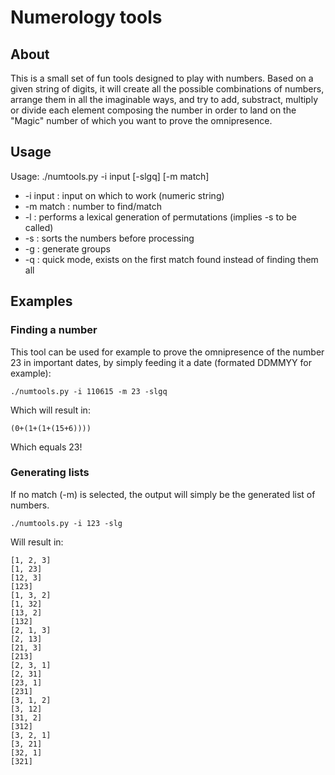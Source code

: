 # Numerology tools

## About
This is a small set of fun tools designed to play with numbers.
Based on a given string of digits, it will create all the possible combinations
of numbers, arrange them in all the imaginable ways, and try to add, substract,
multiply or divide each element composing the number in order to land on the
"Magic" number of which you want to prove the omnipresence.

## Usage
Usage:  ./numtools.py -i input [-slgq] [-m match]

* -i input : input on which to work (numeric string)
* -m match : number to find/match
* -l : performs a lexical generation of permutations (implies -s to be called)
* -s : sorts the numbers before processing
* -g : generate groups
* -q : quick mode, exists on the first match found instead of finding them all

## Examples

### Finding a number
This tool can be used for example to prove the omnipresence of the number 23 in
important dates, by simply feeding it a date (formated DDMMYY for example):
```
./numtools.py -i 110615 -m 23 -slgq
```
Which will result in:
```
(0+(1+(1+(15+6))))
```
Which equals 23!

### Generating lists
If no match (-m) is selected, the output will simply be the generated list of
numbers.

```
./numtools.py -i 123 -slg
```

Will result in:

```
[1, 2, 3]
[1, 23]
[12, 3]
[123]
[1, 3, 2]
[1, 32]
[13, 2]
[132]
[2, 1, 3]
[2, 13]
[21, 3]
[213]
[2, 3, 1]
[2, 31]
[23, 1]
[231]
[3, 1, 2]
[3, 12]
[31, 2]
[312]
[3, 2, 1]
[3, 21]
[32, 1]
[321]
```
